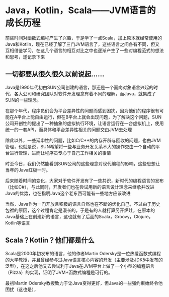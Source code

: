 # Java，Kotlin，Scala——JVM语言的成长历程

前些时间对函数式编程产生了兴趣，于是学了一点Scala，加上原本就经常使用的Java和Kotlin，现在已经了解了三门JVM语言了，这些语言之间各有不同，但又互相借鉴学习，在这几个语言的相互对比之中也逐渐产生了一些对编程范式的想法和思考，遂记录下来

## 一切都要从很久很久以前说起......

Java是1990年代初由SUN公司创建的语言，那还是一个面向对象语言兴起的时代，各大公司和研究团队对软件开发理念有着不同的理解，而Java，就集成了SUN的一些理念。

在那个年代，程序员们会为平台差异性的问题而感到困扰，因为他们的程序很有可能在A平台上能自由运行，但在B平台上就会出现问题，为了解决这个问题，SUN公司开创性的提出了一种抽象的虚拟执行环境，让语言运行在一台虚拟机上，使用统一的一套API，而具体和平台差异性相关的问题交由JVM去处理

除此以外，一些延申性的问题，比如C/C++的内存开辟与回收的问题，也由JVM管理，也就是说，SUN希望将一些与业务开发关系不大的操作交由一个自动的平台进行管理，进而让程序员专心于自己工作相关的事情

时至今日，我们仍然能看到SUN公司的这些理念对现代编程的影响，这些思想让当年的Java红极一时。

后来随着时间的变化，大家对于软件开发有了一些共识，新时代的编程语言的发布（比如C#），与此同时，开发者们也在尝试用新的语言设计理念来继承并改进Java的优势，也在指明Java这个老东西可能有一些地方应该改进

当然，Java作为一门开放且积极的语言自然也在不断的优化自己，不过由于历史包袱的原因，这个过程肯定是漫长的，于是有的人就打算另开炉灶，在原本的Java基础上在创建新的语言，这也就有了后面的Scala，Groovy，Clojure，Kotlin等语言

## Scala？Kotlin？他们都是什么

Scala是2000年初发布的语言，他的作者Martin Odersky是一位热爱函数式编程的大学教授，并且曾经参与过Java语言核心内容的开发（主要涉及JDK5中发布的泛型），在这之后他又去尝试利于Java在JVM平台上做了一个小型的编程语言（Pizza）的实现，证明了JVM+函数式编程是可行的。

最初Martin Odersky教授致力于让Java变得更好，但Java的一些强约束始终令他困扰（这也是），